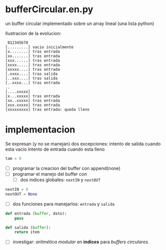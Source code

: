 # bufferCircular.en.py

un buffer circular implementado 
sobre un array lineal (una lista python)

Ilustracion de la evolucion:

```
 012345678
[.........] vacio inicialmente
[x........] tras entrada
[xx.......] tras entrada
[xxx......] tras entrada
[xxxx.....] tras entrada
[xxxxx....] tras entrada
[.xxxx....] tras salida
[..xxx....] tras salida
[..xxxx...] tras entrada
..
[....xxxxx] 
[x...xxxxx] tras entrada
[xx..xxxxx] tras entrada
[xxx.xxxxx] tras entrada
[xxxxxxxxx] tras entrada: queda lleno
```

# implementacion 

Se expresan (y no se manejan) dos excepciones:
    intento de salida cuando esta vacio
    intento de entrada cuando esta lleno

```python
tam = 9
```

- [ ] programar la creacion del buffer con append(none)
- [ ] programar el manejo del buffer con 
  - [ ] dos indices globales: `nextIN` y `nextOUT`

```python
nextIN = 0
nextOUT = None
```
  - [ ] dos funciones para manejarlos: `entrada` y `salida`

```python
def entrada (buffer, dato):
    pass

def salida (buffer):
    return item
```

- [ ] investigar: *aritmética modular* en **indices** para *buffers circulares*.
